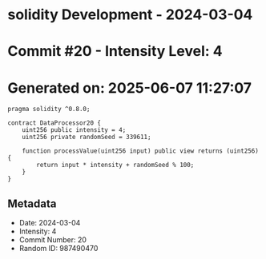 ﻿# solidity Development - 2024-03-04
# Commit #20 - Intensity Level: 4
# Generated on: 2025-06-07 11:27:07
```solidity
pragma solidity ^0.8.0;

contract DataProcessor20 {
    uint256 public intensity = 4;
    uint256 private randomSeed = 339611;

    function processValue(uint256 input) public view returns (uint256) {
        return input * intensity + randomSeed % 100;
    }
}
```
## Metadata
- Date: 2024-03-04
- Intensity: 4
- Commit Number: 20
- Random ID: 987490470
